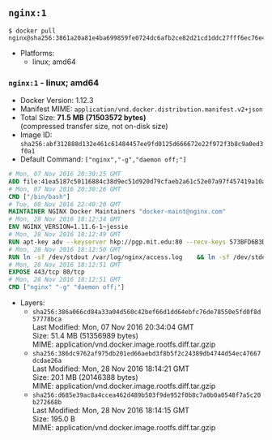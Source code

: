 ## `nginx:1`

```console
$ docker pull nginx@sha256:3861a20a81e4ba699859fe0724dc6afb2ce82d21cd1ddc27fff6ec76e4c2824e
```

-	Platforms:
	-	linux; amd64

### `nginx:1` - linux; amd64

-	Docker Version: 1.12.3
-	Manifest MIME: `application/vnd.docker.distribution.manifest.v2+json`
-	Total Size: **71.5 MB (71503572 bytes)**  
	(compressed transfer size, not on-disk size)
-	Image ID: `sha256:abf312888d132e461c61484457ee9fd0125d666672e22f972f3b8c9a0ed3f0a1`
-	Default Command: `["nginx","-g","daemon off;"]`

```dockerfile
# Mon, 07 Nov 2016 20:30:25 GMT
ADD file:41ea5187c50116884c38d9ec51d920d79cfaeb2a61c52e07a97f457419a10a4f in / 
# Mon, 07 Nov 2016 20:30:26 GMT
CMD ["/bin/bash"]
# Tue, 08 Nov 2016 22:40:20 GMT
MAINTAINER NGINX Docker Maintainers "docker-maint@nginx.com"
# Mon, 28 Nov 2016 18:12:34 GMT
ENV NGINX_VERSION=1.11.6-1~jessie
# Mon, 28 Nov 2016 18:12:49 GMT
RUN apt-key adv --keyserver hkp://pgp.mit.edu:80 --recv-keys 573BFD6B3D8FBC641079A6ABABF5BD827BD9BF62 	&& echo "deb http://nginx.org/packages/mainline/debian/ jessie nginx" >> /etc/apt/sources.list 	&& apt-get update 	&& apt-get install --no-install-recommends --no-install-suggests -y 						ca-certificates 						nginx=${NGINX_VERSION} 						nginx-module-xslt 						nginx-module-geoip 						nginx-module-image-filter 						nginx-module-perl 						nginx-module-njs 						gettext-base 	&& rm -rf /var/lib/apt/lists/*
# Mon, 28 Nov 2016 18:12:50 GMT
RUN ln -sf /dev/stdout /var/log/nginx/access.log 	&& ln -sf /dev/stderr /var/log/nginx/error.log
# Mon, 28 Nov 2016 18:12:51 GMT
EXPOSE 443/tcp 80/tcp
# Mon, 28 Nov 2016 18:12:51 GMT
CMD ["nginx" "-g" "daemon off;"]
```

-	Layers:
	-	`sha256:386a066cd84a33a04d560c42bef66d1dd64ebfc76de78550e5fd0f8d57778bca`  
		Last Modified: Mon, 07 Nov 2016 20:34:04 GMT  
		Size: 51.4 MB (51356989 bytes)  
		MIME: application/vnd.docker.image.rootfs.diff.tar.gzip
	-	`sha256:386dc9762af975db201ed66aebd3f8b5f2c24389db4744d54ec47667dcdae26a`  
		Last Modified: Mon, 28 Nov 2016 18:14:21 GMT  
		Size: 20.1 MB (20146388 bytes)  
		MIME: application/vnd.docker.image.rootfs.diff.tar.gzip
	-	`sha256:d685e39ac8a4ccea462d489b503f9de952f0b8c7a0b0a0548f7a5c20b272668b`  
		Last Modified: Mon, 28 Nov 2016 18:14:15 GMT  
		Size: 195.0 B  
		MIME: application/vnd.docker.image.rootfs.diff.tar.gzip
